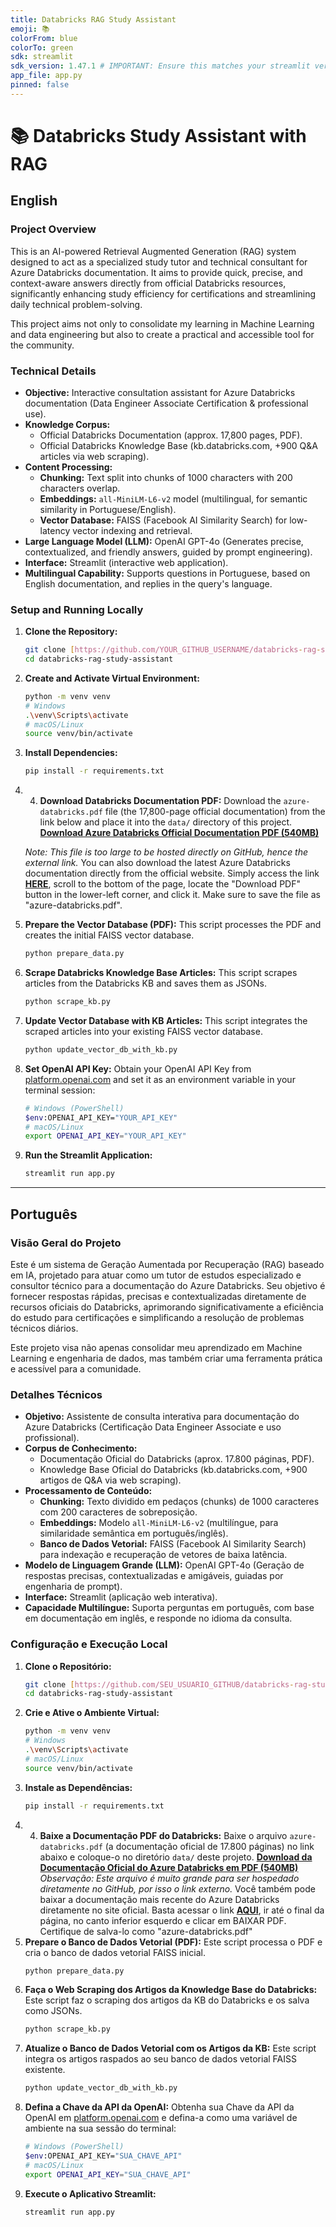 ```yaml
---
title: Databricks RAG Study Assistant
emoji: 📚
colorFrom: blue
colorTo: green
sdk: streamlit
sdk_version: 1.47.1 # IMPORTANT: Ensure this matches your streamlit version in requirements.txt
app_file: app.py
pinned: false
---
```


# 📚 Databricks Study Assistant with RAG

## English

### Project Overview

This is an AI-powered Retrieval Augmented Generation (RAG) system designed to act as a specialized study tutor and technical consultant for Azure Databricks documentation. It aims to provide quick, precise, and context-aware answers directly from official Databricks resources, significantly enhancing study efficiency for certifications and streamlining daily technical problem-solving.

This project aims not only to consolidate my learning in Machine Learning and data engineering but also to create a practical and accessible tool for the community.

### Technical Details

* **Objective:** Interactive consultation assistant for Azure Databricks documentation (Data Engineer Associate Certification & professional use).
* **Knowledge Corpus:**
    * Official Databricks Documentation (approx. 17,800 pages, PDF).
    * Official Databricks Knowledge Base (kb.databricks.com, +900 Q&A articles via web scraping).
* **Content Processing:**
    * **Chunking:** Text split into chunks of 1000 characters with 200 characters overlap.
    * **Embeddings:** `all-MiniLM-L6-v2` model (multilingual, for semantic similarity in Portuguese/English).
    * **Vector Database:** FAISS (Facebook AI Similarity Search) for low-latency vector indexing and retrieval.
* **Large Language Model (LLM):** OpenAI GPT-4o (Generates precise, contextualized, and friendly answers, guided by prompt engineering).
* **Interface:** Streamlit (interactive web application).
* **Multilingual Capability:** Supports questions in Portuguese, based on English documentation, and replies in the query's language.

### Setup and Running Locally

1.  **Clone the Repository:**
    ```bash
    git clone [https://github.com/YOUR_GITHUB_USERNAME/databricks-rag-study-assistant.git](https://github.com/YOUR_GITHUB_USERNAME/databricks-rag-study-assistant.git)
    cd databricks-rag-study-assistant
    ```
2.  **Create and Activate Virtual Environment:**
    ```bash
    python -m venv venv
    # Windows
    .\venv\Scripts\activate
    # macOS/Linux
    source venv/bin/activate
    ```
3.  **Install Dependencies:**
    ```bash
    pip install -r requirements.txt
    ```
4.  4.  **Download Databricks Documentation PDF:**
    Download the `azure-databricks.pdf` file (the 17,800-page official documentation) from the link below and place it into the `data/` directory of this project.
    [**Download Azure Databricks Official Documentation PDF (540MB)**](https://drive.google.com/file/d/1AhsUstnfmnvA9vBkPvE5S9GO06gxXa-N/view?usp=sharing)

    *Note: This file is too large to be hosted directly on GitHub, hence the external link.*
    You can also download the latest Azure Databricks documentation directly from the official website. Simply access the link [**HERE**](https://learn.microsoft.com/en-us/azure/databricks/), scroll to the bottom of the page, locate the "Download PDF" button in the lower-left corner, and click it. Make sure to save the file as "azure-databricks.pdf".
5.  **Prepare the Vector Database (PDF):**
    This script processes the PDF and creates the initial FAISS vector database.
    ```bash
    python prepare_data.py
    ```
6.  **Scrape Databricks Knowledge Base Articles:**
    This script scrapes articles from the Databricks KB and saves them as JSONs.
    ```bash
    python scrape_kb.py
    ```
7.  **Update Vector Database with KB Articles:**
    This script integrates the scraped articles into your existing FAISS vector database.
    ```bash
    python update_vector_db_with_kb.py
    ```
8.  **Set OpenAI API Key:**
    Obtain your OpenAI API Key from [platform.openai.com](https://platform.openai.com/api-keys) and set it as an environment variable in your terminal session:
    ```bash
    # Windows (PowerShell)
    $env:OPENAI_API_KEY="YOUR_API_KEY"
    # macOS/Linux
    export OPENAI_API_KEY="YOUR_API_KEY"
    ```
9.  **Run the Streamlit Application:**
    ```bash
    streamlit run app.py
    ```


---

## Português

### Visão Geral do Projeto

Este é um sistema de Geração Aumentada por Recuperação (RAG) baseado em IA, projetado para atuar como um tutor de estudos especializado e consultor técnico para a documentação do Azure Databricks. Seu objetivo é fornecer respostas rápidas, precisas e contextualizadas diretamente de recursos oficiais do Databricks, aprimorando significativamente a eficiência do estudo para certificações e simplificando a resolução de problemas técnicos diários.

Este projeto visa não apenas consolidar meu aprendizado em Machine Learning e engenharia de dados, mas também criar uma ferramenta prática e acessível para a comunidade.

### Detalhes Técnicos

* **Objetivo:** Assistente de consulta interativa para documentação do Azure Databricks (Certificação Data Engineer Associate e uso profissional).
* **Corpus de Conhecimento:**
    * Documentação Oficial do Databricks (aprox. 17.800 páginas, PDF).
    * Knowledge Base Oficial do Databricks (kb.databricks.com, +900 artigos de Q&A via web scraping).
* **Processamento de Conteúdo:**
    * **Chunking:** Texto dividido em pedaços (chunks) de 1000 caracteres com 200 caracteres de sobreposição.
    * **Embeddings:** Modelo `all-MiniLM-L6-v2` (multilíngue, para similaridade semântica em português/inglês).
    * **Banco de Dados Vetorial:** FAISS (Facebook AI Similarity Search) para indexação e recuperação de vetores de baixa latência.
* **Modelo de Linguagem Grande (LLM):** OpenAI GPT-4o (Geração de respostas precisas, contextualizadas e amigáveis, guiadas por engenharia de prompt).
* **Interface:** Streamlit (aplicação web interativa).
* **Capacidade Multilíngue:** Suporta perguntas em português, com base em documentação em inglês, e responde no idioma da consulta.

### Configuração e Execução Local

1.  **Clone o Repositório:**
    ```bash
    git clone [https://github.com/SEU_USUARIO_GITHUB/databricks-rag-study-assistant.git](https://github.com/SEU_USUARIO_GITHUB/databricks-rag-study-assistant.git)
    cd databricks-rag-study-assistant
    ```
2.  **Crie e Ative o Ambiente Virtual:**
    ```bash
    python -m venv venv
    # Windows
    .\venv\Scripts\activate
    # macOS/Linux
    source venv/bin/activate
    ```
3.  **Instale as Dependências:**
    ```bash
    pip install -r requirements.txt
    ```
4.  4.  **Baixe a Documentação PDF do Databricks:**
    Baixe o arquivo `azure-databricks.pdf` (a documentação oficial de 17.800 páginas) no link abaixo e coloque-o no diretório `data/` deste projeto.
    [**Download da Documentação Oficial do Azure Databricks em PDF (540MB)**](https://drive.google.com/file/d/1AhsUstnfmnvA9vBkPvE5S9GO06gxXa-N/view?usp=sharing)
    *Observação: Este arquivo é muito grande para ser hospedado diretamente no GitHub, por isso o link externo.*
    Você também pode baixar a documentação mais recente do Azure Databricks diretamente no site oficial. Basta acessar o link [**AQUI**](https://learn.microsoft.com/en-us/azure/databricks/), ir até o final da página, no canto inferior esquerdo e clicar em BAIXAR PDF. Certifique de salva-lo como "azure-databricks.pdf" 
5.  **Prepare o Banco de Dados Vetorial (PDF):**
    Este script processa o PDF e cria o banco de dados vetorial FAISS inicial.
    ```bash
    python prepare_data.py
    ```
6.  **Faça o Web Scraping dos Artigos da Knowledge Base do Databricks:**
    Este script faz o scraping dos artigos da KB do Databricks e os salva como JSONs.
    ```bash
    python scrape_kb.py
    ```
7.  **Atualize o Banco de Dados Vetorial com os Artigos da KB:**
    Este script integra os artigos raspados ao seu banco de dados vetorial FAISS existente.
    ```bash
    python update_vector_db_with_kb.py
    ```
8.  **Defina a Chave da API da OpenAI:**
    Obtenha sua Chave da API da OpenAI em [platform.openai.com](https://platform.openai.com/api-keys) e defina-a como uma variável de ambiente na sua sessão do terminal:
    ```bash
    # Windows (PowerShell)
    $env:OPENAI_API_KEY="SUA_CHAVE_API"
    # macOS/Linux
    export OPENAI_API_KEY="SUA_CHAVE_API"
    ```
9.  **Execute o Aplicativo Streamlit:**
    ```bash
    streamlit run app.py
    ```
